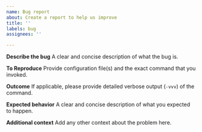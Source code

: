 ```yaml
---
name: Bug report
about: Create a report to help us improve
title: ''
labels: bug
assignees: ''

---
```


**Describe the bug**
A clear and concise description of what the bug is.

**To Reproduce**
Provide configuration file(s) and the exact command that you invoked.

**Outcome**
If applicable, please provide detailed verbose output (`-vvv`) of the command.

**Expected behavior**
A clear and concise description of what you expected to happen.

**Additional context**
Add any other context about the problem here.
